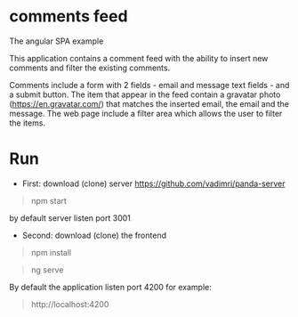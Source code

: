 # comments feed
The angular SPA example

This application contains a comment feed with the ability to insert new comments and filter the existing comments. 

Comments include a form with 2 fields - email and message text fields - and a submit button.
The item that appear in the feed contain a gravatar photo (https://en.gravatar.com/) that matches the inserted email, the email and the message.
The web page include a filter area which allows the user to filter the items.


# Run
- First: download (clone) server https://github.com/vadimri/panda-server 
> npm start

by default server listen port 3001

- Second: download (clone) the frontend
> npm install

> ng serve

By default the application listen port 4200
for example:

> http://localhost:4200 

